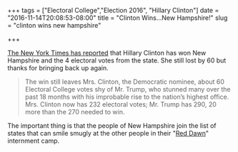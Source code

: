 +++
tags = ["Electoral College","Election 2016", "Hillary Clinton"]
date = "2016-11-14T20:08:53-08:00"
title = "Clinton Wins...New Hampshire!"
slug = "clinton wins new hampshire"

+++

[The New York Times has reported](http://www.nytimes.com/2016/11/15/us/politics/hillary-clinton-wins-new-hampshire.html?ref=politics) that Hillary Clinton has won New Hampshire and the 4 electoral votes from the state. She still lost by 60 but thanks for bringing back up again.

> The win still leaves Mrs. Clinton, the Democratic nominee, about 60 Electoral College votes shy of Mr. Trump, who stunned many over the past 18 months with his improbable rise to the nation’s highest office. Mrs. Clinton now has 232 electoral votes; Mr. Trump has 290, 20 more than the 270 needed to win.

The important thing is that the people of New Hampshire join the list of states that can smile smugly at the other people in their "[Red Dawn](https://www.youtube.com/watch?v=1_I4WgBfETc)" internment camp.